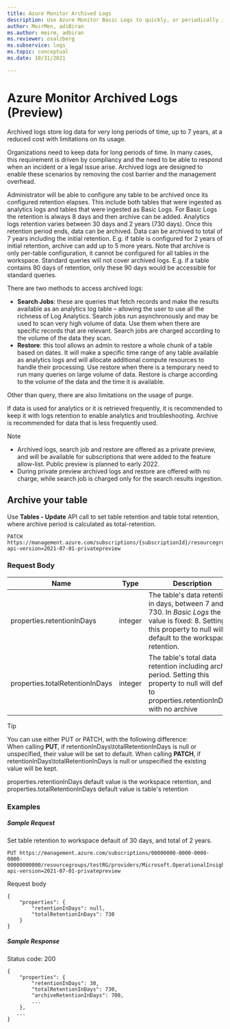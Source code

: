 ```yaml
---
title: Azure Monitor Archived Logs
description: Use Azure Monitor Basic Logs to quickly, or periodically investigate issues, troubleshoot code or configuration problems or address support cases.
author: MeirMen, adiBiran
ms.author: meirm, adbiran
ms.reviewer: osalzberg
ms.subservice: logs
ms.topic: conceptual
ms.date: 10/31/2021

---
```


# Azure Monitor Archived Logs (Preview)
Archived logs store log data for very long periods of time, up to 7 years, at a reduced cost with limitations on its usage.

Organizations need to keep data for long periods of time. In many cases, this requirement is driven by compliancy and the need to be able to respond when an incident or a legal issue arise. Archived logs are designed to enable these scenarios by removing the cost barrier and the management overhead.

Administrator will be able to configure any table to be archived once its configured retention elapses. This include both tables that were ingested as analytics logs and tables that were ingested as Basic Logs. For Basic Logs the retention is always 8 days and then archive can be added. Analytics logs retention varies between 30 days and 2 years (730 days). Once this retention period ends, data can be archived. Data can be archived to total of 7 years including the initial retention. E.g. if table is configured for 2 years of initial retention, archive can add up to 5 more years. Note that archive is only per-table configuration, it cannot be configured for all tables in the workspace.
Standard queries will not cover archived logs. E.g. if a table contains 90 days of retention, only these 90 days would be accessible for standard queries. 

There are two methods to access archived logs: 

- **Search Jobs**: these are queries that fetch records and make the results available as an analytics log table – allowing the user to use all the richness of Log Analytics. Search jobs run asynchronously and may be used to scan very high volume of data. Use them when there are specific records that are relevant. Search jobs are charged according to the volume of the data they scan.
- **Restore**: this tool allows an admin to restore a whole chunk of a table based on dates. It will make a specific time range of any table available as analytics logs and will allocate additional compute resources to handle their processing. Use restore when there is a temporary need to run many queries on large volume of data. Restore is charge according to the volume of the data and the time it is available.

Other than query, there are also limitations on the usage of purge. 

If data is used for analytics or it is retrieved frequently, it is recommended to keep it with logs retention to enable analytics and troubleshooting. Archive is recommended for data that is less frequently used.

> [!NOTE]
>* Archived logs, search job and restore are offered as a private preview, and will be available for subscriptions that were added to the feature allow-list. Public preview is planned to early 2022. 
>* During private preview archived logs and restore are offered with no charge, while search job is charged only for the search results ingestion.

## Archive your table
Use **Tables - Update** API call to set table retention and table total retention, where archive period is calculated as total-retention.

```http
PATCH https://management.azure.com/subscriptions/{subscriptionId}/resourcegroups/{resourceGroupName}/providers/Microsoft.OperationalInsights/workspaces/{workspaceName}/tables/{tableName}?api-version=2021-07-01-privatepreview
```

### Request Body
|Name | Type | Description |
| --- | --- | --- |
|properties.retentionInDays | integer  | The table's data retention in days, between 7 and 730. In _Basic Logs_ the value is fixed: 8. Setting this property to null will default to the workspace retention.| 
|properties.totalRetentionInDays | integer  | The table's total data retention including archive period. Setting this property to null will default to properties.retentionInDays, with no archive| 

> [!TIP]
>You can use either PUT or PATCH, with the following difference:  
>When calling **PUT**, if retentionInDays\totalRetentionInDays is null or unspecified, their value will be set to default.
>When calling **PATCH**, if retentionInDays\totalRetentionInDays is null or unspecified the existing value will be kept. 
>
>properties.retentionInDays default value is the workspace retention, and properties.totalRetentionInDays default value is table's retention
### Examples
##### Sample Request
Set table retention to workspace default of 30 days, and total of 2 years.
```http
PUT https://management.azure.com/subscriptions/00000000-0000-0000-0000-00000000000/resourcegroups/testRG/providers/Microsoft.OperationalInsights/workspaces/testWS/tables/CustomLog_CL?api-version=2021-07-01-privatepreview
```

Request body
```http
{
    "properties": {
        "retentionInDays": null,
        "totalRetentionInDays": 730
    }
}
```
##### Sample Response
Status code: 200
```http
{
    "properties": {
        "retentionInDays": 30,
        "totalRetentionInDays": 730,
        "archiveRetentionInDays": 700,
        ...        
    },
   ...
}
```